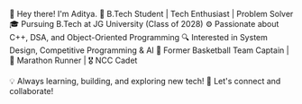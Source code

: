 👋 Hey there! I'm Aditya.
🚀 B.Tech Student | Tech Enthusiast | Problem Solver
🎓 Pursuing B.Tech at JG University (Class of 2028)
⚙️ Passionate about C++, DSA, and Object-Oriented Programming
🔍 Interested in System Design, Competitive Programming & AI
🏀 Former Basketball Team Captain | 🏃 Marathon Runner | 🎖️ NCC Cadet

💡 Always learning, building, and exploring new tech!
📌 Let's connect and collaborate!

